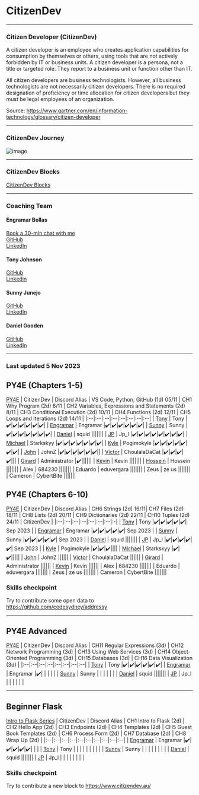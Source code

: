 # CitizenDev

---
### Citizen Developer (CitizenDev)

A citizen developer is an employee who creates application capabilities for consumption by themselves or others, using tools that are not actively forbidden by IT or business units. A citizen developer is a persona, not a title or targeted role. They report to a business unit or function other than IT.

All citizen developers are business technologists.  However, all business technologists are not necessarily citizen developers.  There is no required designation of proficiency or time allocation for citizen developers but they must be legal employees of an organization.

Source: https://www.gartner.com/en/information-technology/glossary/citizen-developer

---
### CitizenDev Journey

![image](https://github.com/codesydney/citizendev/assets/7553347/c310a5cb-013b-427a-ad49-9e61ac45e44d)


---
### CitizenDev Blocks
[CitizenDev Blocks](https://www.citizendev.au/) <bt/>

---
### Coaching Team
#### Engramar Bollas <br/>
[Book a 30-min chat with me](https://koalendar.com/e/meet-with-code-sydney) <br/>
[GitHub](https://github.com/engramar) <br/>
[LinkedIn](https://www.linkedin.com/in/engramarbollas/) <br/>

#### Tony Johnson <br/>
[GitHub](https://github.com/tnyjhnsn) <br/>
[Linkedin](https://www.linkedin.com/in/tony-johnson-53995413/) <br/>

#### Sunny Junejo <br/>
[GitHub](https://github.com/sjunejo) <br/>
[LinkedIn](https://www.linkedin.com/in/sadruddinjunejo/) <br/>

#### Daniel Gooden <br/>
[GitHub](https://github.com/dangoodie) <br/>
[LinkedIn](https://www.linkedin.com/in/daniel-gooden/) <br/>



---
### Last updated 5 Nov 2023

## PY4E (Chapters 1-5)
[PY4E](https://www.py4e.com/)
| CitizenDev | Discord Alias | VS Code, Python, GitHub (1d) 05/11 | CH1 Why Program (2d) 6/11 | CH2 Variables, Expressions and Statements (2d) 8/11 | CH3 Conditional Execution (2d) 10/11 | CH4 Functions (2d) 12/11 | CH5 Loops and Iterations (2d) 14/11 | 
|:--|:--|:--|:--|:--|:--|:--|:--|
| [Tony](https://github.com/tnyjhnsn) | Tony |✔️|✔️|✔️|✔️|✔️|✔️|
| [Engramar](https://github.com/engramar) | Engramar |✔️|✔️|✔️|✔️|✔️|✔️|
| [Sunny](https://github.com/sjunejo) | Sunny |✔️|✔️|✔️|✔️|✔️|✔️|✔️|
| [Daniel](https://github.com/dangoodie) | squid |||||||
| [JP](https://github.com/josepedrolorenzini) | Jp_l |✔️|✔️|✔️|✔️|✔️|✔️|✔️|✔️|
| [Michael](https://github.com/starkskyy) | Starkskyy |✔️|✔️|✔️|✔️|✔️|✔️|✔️|
| [Kyle](https://github.com/mkasborromeo) | Pogimokyle |✔️|✔️|✔️|✔️|✔️|✔️|✔️|
| [John](https://github.com/JohnZGBG) | JohnZ |✔️|✔️|✔️|✔️|✔️|✔️||
| [Victor](https://github.com/CholulaTheCat) | ChoulalaDaCat |✔️|✔️|✔️|✔️|||
| [Girard](https://github.com/GirardT) | Administrator |✔️||||||
| [Kevin](https://github.com/ZizhangOu) | Kevin |||||||
| [Hossein](https://github.com/Hossein-Roshandel)  | Hossein |||||||
| Alex | 684230 |||||||
| Eduardo | eduvergara |||||||
| Zeus | ze us |||||||
| Cameron | CybertBite |||||||

## PY4E (Chapters 6-10)
[PY4E](https://www.py4e.com/)
| CitizenDev | Discord Alias | CH6 Strings (2d) 16/11| CH7 Files (2d) 18/11 | CH8 Lists (2d) 20/11 | CH9 Dictionaries (2d) 22/11 | CH10 Tuples (2d) 24/11 | CitizenDev | 
|:--|:--|:--|:--|:--|:--|:--|:-|
| [Tony](https://github.com/tnyjhnsn) | Tony |✔️|✔️|✔️|✔️|✔️| Sep 2023 |
| [Engramar](https://github.com/engramar) | Engramar |✔️|✔️|✔️|✔️|✔️| Sep 2023 |
| [Sunny](https://github.com/sjunejo) | Sunny |✔️|✔️|✔️|✔️|✔️| Sep 2023 |
| [Daniel](https://github.com/dangoodie) | squid |||||||
| [JP](https://github.com/josepedrolorenzini) | Jp_l |✔️|✔️|✔️|✔️|✔️| Sep 2023 |
| [Kyle](https://github.com/mkasborromeo) | Pogimokyle |✔️|✔️|✔️||||
| [Michael](https://github.com/starkskyy) | Starkskyy |✔️|✔️|||||
| [John](https://github.com/JohnZGBG) | JohnZ ||||||
| [Victor](https://github.com/CholulaTheCat) | ChoulalaDaCat ||||||
| [Girard](https://github.com/GirardT) | Administrator ||||||
| [Kevin](https://github.com/ZizhangOu) | Kevin ||||||
| Alex | 684230 |||||||
| Eduardo | eduvergara |||||||
| Zeus | ze us |||||||
| Cameron | CybertBite |||||||

### Skills checkpoint
Try to contribute some open data to https://github.com/codesydney/addressy 

---
## PY4E Advanced
[PY4E](https://www.py4e.com/)
| CitizenDev | Discord Alias |  CH11 Regular Expressions (3d) | CH12 Network Programming (3d) | CH13 Using Web Services (3d) | CH14 Object-Oriented Programming (3d) | CH15 Databases (3d) |  CH16 Data Visualization (3d) | 
|:--|:--|:--|:--|:--|:--|:--|:--|
| [Tony](https://github.com/tnyjhnsn) | Tony |✔️|✔️|✔️|✔️|✔️|✔️|
| [Engramar](https://github.com/engramar) | Engramar |✔️| | | | | 
| [Sunny](https://github.com/sjunejo) | Sunny | | | | | | 
| [Daniel](https://github.com/dangoodie) | squid |||||||
| [JP](https://github.com/josepedrolorenzini) | Jp_l | | | | | | 

---
## Beginner Flask 
[Intro to Flask Series](https://youtube.com/playlist?list=PLXmMXHVSvS-AjwTOtiW1DXFYTgUlrUmHV&feature=shared)
| CitizenDev | Discord Alias |  CH1 Intro to Flask (2d) | CH2 Hello App (2d) | CH3 Endpoints (2d) | CH4 Templates (2d) | CH5 Guest Book Templates (2d) | CH6 Process Form (2d) | CH7 Database (2d) | CH8 Wrap Up (2d) |
|:--|:--|:--|:--|:--|:--|:--|:--|:--|:--|
| [Engramar](https://github.com/engramar) | Engramar |✔️|✔️|✔️|✔️|✔️| | |
| [Tony](https://github.com/tnyjhnsn) | Tony | | | | | | | | |
| [Sunny](https://github.com/sjunejo) | Sunny | | | | | | | |
| [Daniel](https://github.com/dangoodie) | squid |||||||
| [JP](https://github.com/josepedrolorenzini) | Jp_l | | | | | | | | 

### Skills checkpoint
Try to contribute a new block to https://www.citizendev.au/
